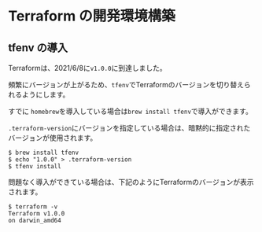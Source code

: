 # Terraform の開発環境構築

## tfenv の導入

Terraformは、2021/6/8に`v1.0.0`に到達しました。

頻繁にバージョンが上がるため、`tfenv`でTerraformのバージョンを切り替えられるようにします。

すでに `homebrew`を導入している場合は`brew install tfenv`で導入ができます。

`.terraform-version`にバージョンを指定している場合は、暗黙的に指定されたバージョンが使用されます。

```
$ brew install tfenv
$ echo "1.0.0" > .terraform-version
$ tfenv install
```

問題なく導入ができている場合は、下記のようにTerraformのバージョンが表示されます。

```
$ terraform -v
Terraform v1.0.0
on darwin_amd64
```
